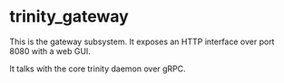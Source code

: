 # trinity_gateway

This is the gateway subsystem. It exposes an HTTP interface over port 8080 with a web GUI.

It talks with the core trinity daemon over gRPC.
